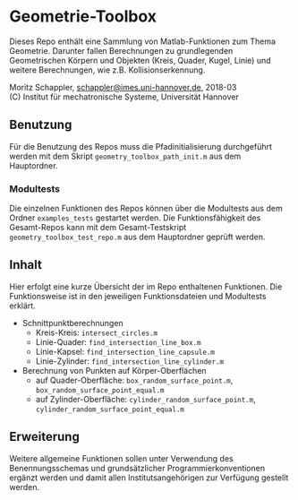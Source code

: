 # Geometrie-Toolbox

Dieses Repo enthält eine Sammlung von Matlab-Funktionen zum Thema Geometrie. Darunter fallen Berechnungen zu grundlegenden Geometrischen Körpern und Objekten (Kreis, Quader, Kugel, Linie) und weitere Berechnungen, wie z.B. Kollisionserkennung.

Moritz Schappler, schappler@imes.uni-hannover.de, 2018-03  
(C) Institut für mechatronische Systeme, Universität Hannover

## Benutzung

Für die Benutzung des Repos muss die Pfadinitialisierung durchgeführt werden mit dem Skript `geometry_toolbox_path_init.m` aus dem Hauptordner.

### Modultests

Die einzelnen Funktionen des Repos können über die Modultests aus dem Ordner `examples_tests` gestartet werden. Die Funktionsfähigkeit des Gesamt-Repos kann mit dem Gesamt-Testskript `geometry_toolbox_test_repo.m` aus dem Hauptordner geprüft werden.

## Inhalt

Hier erfolgt eine kurze Übersicht der im Repo enthaltenen Funktionen. Die Funktionsweise ist in den jeweiligen Funktionsdateien und Modultests erklärt.

* Schnittpunktberechnungen
  * Kreis-Kreis: `intersect_circles.m`
  * Linie-Quader: `find_intersection_line_box.m`
  * Linie-Kapsel: `find_intersection_line_capsule.m`
  * Linie-Zylinder: `find_intersection_line_cylinder.m`
* Berechnung von Punkten auf Körper-Oberflächen
  * auf Quader-Oberfläche: `box_random_surface_point.m`, `box_random_surface_point_equal.m`
  * auf Zylinder-Oberfläche: `cylinder_random_surface_point.m`, `cylinder_random_surface_point_equal.m`


## Erweiterung

Weitere allgemeine Funktionen sollen unter Verwendung des Benennungsschemas und grundsätzlicher Programmierkonventionen ergänzt werden und damit allen Institutsangehörigen zur Verfügung gestellt werden.

